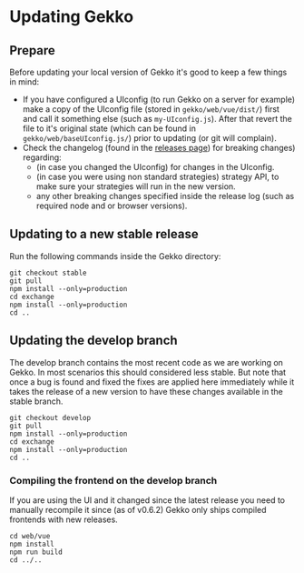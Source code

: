 # Updating Gekko

## Prepare

Before updating your local version of Gekko it's good to keep a few things in mind:

- If you have configured a UIconfig (to run Gekko on a server for example) make a copy of the UIconfig file (stored in `gekko/web/vue/dist/`) first and call it something else (such as `my-UIconfig.js`). After that revert the file to it's original state (which can be found in `gekko/web/baseUIconfig.js/`) prior to updating (or git will complain).
- Check the changelog (found in the [releases page](https://github.com/askmike/gekko/releases)) for breaking changes) regarding:
  - (in case you changed the UIconfig) for changes in the UIconfig.
  - (in case you were using non standard strategies) strategy API, to make sure your strategies will run in the new version.
  - any other breaking changes specified inside the release log (such as required node and or browser versions).

## Updating to a new stable release

Run the following commands inside the Gekko directory:

    git checkout stable
    git pull
    npm install --only=production
    cd exchange
    npm install --only=production
    cd ..

## Updating the develop branch

The develop branch contains the most recent code as we are working on Gekko. In most scenarios this should considered less stable. But note that once a bug is found and fixed the fixes are applied here immediately while it takes the release of a new version to have these changes available in the stable branch.

    git checkout develop
    git pull
    npm install --only=production
    cd exchange
    npm install --only=production
    cd ..

### Compiling the frontend on the develop branch

If you are using the UI and it changed since the latest release you need to manually recompile it since (as of v0.6.2) Gekko only ships compiled frontends with new releases.

    cd web/vue
    npm install
    npm run build
    cd ../..